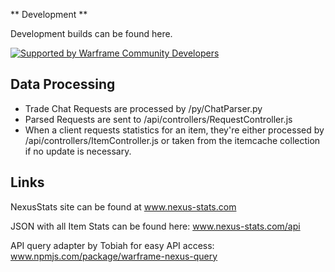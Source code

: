** Development **

Development builds can be found here.

[![Supported by Warframe Community Developers](https://github.com/Warframe-Community-Developers/banner/blob/master/banner.png)](https://github.com/Warframe-Community-Developers)

## Data Processing

- Trade Chat Requests are processed by /py/ChatParser.py
- Parsed Requests are sent to /api/controllers/RequestController.js
- When a client requests statistics for an item, they're either processed
  by /api/controllers/ItemController.js or taken from the itemcache collection if no update
  is necessary.


## Links

NexusStats site can be found at www.nexus-stats.com

JSON with all Item Stats can be found here: www.nexus-stats.com/api

API query adapter by Tobiah for easy API access: www.npmjs.com/package/warframe-nexus-query



